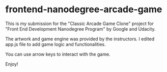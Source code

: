 frontend-nanodegree-arcade-game
===============================

This is my submission for the "Classic Arcade Game Clone" project for "Front End Development Nanodegree Program" by Google and Udacity.

The artwork and game engine was provided by the instructors. I edited app.js file to add game logic and functionalities.

You can use arrow keys to interact with the game.

Enjoy!
